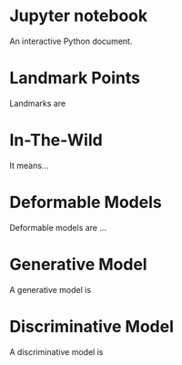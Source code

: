# Jupyter notebook
An interactive Python document.

# Landmark Points
Landmarks are

# In-The-Wild
It means...

# Deformable Models
Deformable models are ...

# Generative Model
A generative model is

# Discriminative Model
A discriminative model is
